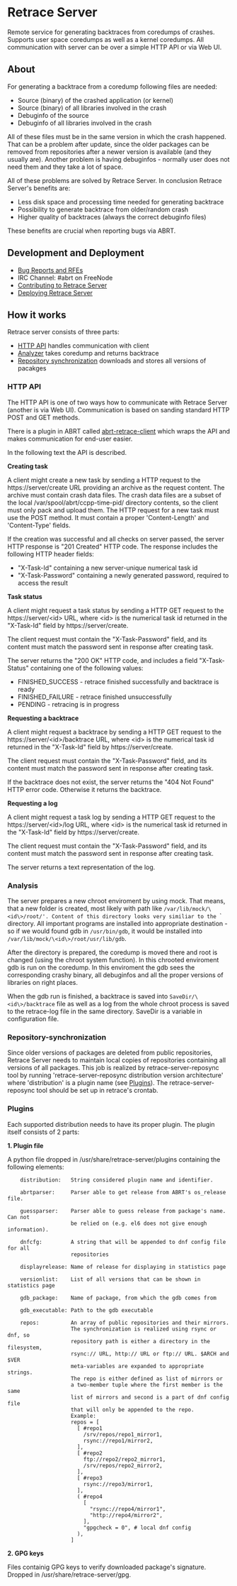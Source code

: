 # Retrace Server

Remote service for generating backtraces from coredumps of crashes. Supports
user space coredumps as well as a kernel coredumps. All communication with
server can be over a simple HTTP API or via Web UI.

## About
For generating a backtrace from a coredump following files are needed:
* Source (binary) of the crashed application (or kernel)
* Source (binary) of all libraries involved in the crash
* Debuginfo of the source
* Debuginfo of all libraries involved in the crash

All of these files must be in the same version in which the crash happened.
That can be a problem after update, since the older packages can be removed
from repositories after a newer version is available (and they usually are).
Another problem is having debuginfos - normally user does not need them and
they take a lot of space.

All of these problems are solved by Retrace Server. In conclusion Retrace Server's
benefits are:
* Less disk space and processing time needed for generating backtrace
* Possibility to generate backtrace from older/random crash
* Higher quality of backtraces (always the correct debuginfo files)

These benefits are crucial when reporting bugs via ABRT.

## Development and Deployment
* [Bug Reports and RFEs](https://github.com/abrt/retrace-server/issues)
* IRC Channel: #abrt on FreeNode
* [Contributing to Retrace Server](CONTRIBUTING.md)
* [Deploying Retrace Server](DEPLOYING.md)

## How it works
Retrace server consists of three parts:
* [HTTP API](#http-api) handles communication with client
* [Analyzer](#analysis) takes coredump and returns backtrace
* [Repository synchronization](#repository-synchronization) downloads and
stores all versions of pacakges

### HTTP API
The HTTP API is one of two ways how to communicate with Retrace Server (another
 is via Web UI). Communication is based on sanding standard HTTP POST and GET methods.

There is a plugin in ABRT called [abrt-retrace-client](https://github.com/abrt/abrt/blob/master/src/plugins/abrt-retrace-client.c)
 which wraps the API and makes communication for end-user easier.

In the following text the API is described.

**Creating task**

A client might create a new task by sending a HTTP request to the
https://server/create URL providing an archive as the request content.
The archive must contain crash data files. The crash data files are a subset
of the local /var/spool/abrt/ccpp-time-pid/ directory contents, so the client
must only pack and upload them. The HTTP request for a new task must use the
POST method. It must contain a proper 'Content-Length' and 'Content-Type'
fields.

If the creation was successful and all checks on server passed, the server
HTTP response is "201 Created" HTTP code. The response includes the following
HTTP header fields:
* "X-Task-Id" containing a new server-unique numerical task id
* "X-Task-Password" containing a newly generated password, required to access
the result

**Task status**

A client might request a task status by sending a HTTP GET request to the
https://server/\<id\> URL, where \<id\> is the numerical task id returned in the
"X-Task-Id" field by https://server/create.

The client request must contain the "X-Task-Password" field, and its content
must match the password sent in response after creating task.

The server returns the "200 OK" HTTP code, and includes a field
"X-Task-Status" containing one of the following values:
* FINISHED_SUCCESS - retrace finished successfully and backtrace is ready
* FINISHED_FAILURE - retrace finished unsuccessfully
* PENDING - retracing is in progress

**Requesting a backtrace**

A client might request a backtrace by sending a HTTP GET request to the
https://server/\<id\>/backtrace URL, where \<id\> is the numerical task id
returned in the "X-Task-Id" field by https://server/create.

The client request must contain the "X-Task-Password" field, and its
content must match the password sent in response after creating task.

If the backtrace does not exist, the server returns the "404 Not Found" HTTP
error code.  Otherwise it returns the backtrace.

**Requesting a log**

A client might request a task log by sending a HTTP GET request to the
https://server/\<id\>/log URL, where \<id\> is the numerical task id
returned in the "X-Task-Id" field by https://server/create.

The client request must contain the "X-Task-Password" field, and its
content must match the password sent in response after creating task.

The server returns a text representation of the log.

### Analysis

The server prepares a new chroot enviroment by using mock. That means, that
a new folder is created, most likely with path like `/var/lib/mock/\<id\>/root/'.
Content of this directory looks very similiar to the `\` directory. All important
programs are installed into appropriate destination - so if we would found
gdb in `/usr/bin/gdb`, it would be installed into `/var/lib/mock/\<id\>/root/usr/lib/gdb`.

After the directory is prepared, the coredump is moved there and
root is changed (using the chroot system function). In this chrooted enviroment
gdb is run on the coredump. In this enviroment the gdb sees the corresponding
crashy binary, all debuginfos and all the proper versions of libraries on
right places.

When the gdb run is finished, a backtrace is saved into
`SaveDir/\<id\>/backtrace` file as well as a log from the whole
chroot process is saved to the retrace-log file in the same directory. SaveDir
is a variable in configuration file.

### Repository-synchronization
Since older versions of packages are deleted from public repositories,
Retrace Server needs to maintain local copies of repositories containing all
versions of all packages. This job is realized by retrace-server-reposync tool
by running 'retrace-server-reposync distribution version architecture' where
'distribution' is a plugin name (see [Plugins](#plugins)). The
retrace-server-reposync tool should be set up in retrace's crontab.

### Plugins

Each supported distribution needs to have its proper plugin. The plugin
itself consists of 2 parts:

**1. Plugin file**

A python file dropped in /usr/share/retrace-server/plugins containing the
following elements:

        distribution:   String considered plugin name and identifier.

        abrtparser:     Parser able to get release from ABRT's os_release file.

        guessparser:    Parser able to guess release from package's name. Can not
                        be relied on (e.g. el6 does not give enough information).

        dnfcfg:         A string that will be appended to dnf config file for all
                        repositories

        displayrelease: Name of release for displaying in statistics page

        versionlist:    List of all versions that can be shown in statistics page

        gdb_package:    Name of package, from which the gdb comes from

        gdb_executable: Path to the gdb executable

        repos:          An array of public repositories and their mirrors.
                        The synchronization is realized using rsync or dnf, so
                        repository path is either a directory in the filesystem,
                        rsync:// URL, http:// URL or ftp:// URL. $ARCH and $VER
                        meta-variables are expanded to appropriate strings.
                        The repo is either defined as list of mirrors or
                        a two-member tuple where the first member is the same
                        list of mirrors and second is a part of dnf config file
                        that will only be appended to the repo.
                        Example:
                        repos = [
                          [ #repo1
                            /srv/repos/repo1_mirror1,
                            rsync://repo1/mirror2,
                          ],
                          [ #repo2
                            ftp://repo2/repo2_mirror1,
                            /srv/repos/repo2_mirror2,
                          ],
                          [ #repo3
                            rsync://repo3/mirror1,
                          ],
                          ( #repo4
                            [
                              "rsync://repo4/mirror1",
                              "http://repo4/mirror2",
                            ],
                            "gpgcheck = 0", # local dnf config
                          ),
                        ]

**2. GPG keys**

Files containig GPG keys to verify downloaded package's signature. Dropped in
/usr/share/retrace-server/gpg.

